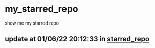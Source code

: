# my_starred_repo
show me my starred repo

update at 01/06/22 20:12:33 in [starred_repo](./index.html)
---

